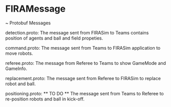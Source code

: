 # FIRAMessage
~ Protobuf Messages

detection.proto:
  The message sent from FIRASim to Teams contains position of agents and ball and field propeties.

command.proto:
    The message sent from Teams to FIRASim application to move robots.

referee.proto:
    The message from Referee to Teams to show GameMode and GameInfo.

replacement.proto:
  The message sent from Referee to FIRASim to replace robot and ball.
  
positioning.proto: ** TO DO **
  The message sent from Teams to Referee to re-position robots and ball in kick-off.
